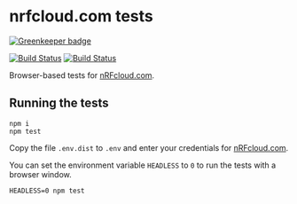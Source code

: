 # nrfcloud.com tests

[![Greenkeeper badge](https://badges.greenkeeper.io/nRFCloud/nrfcloud.com-tests.svg)](https://greenkeeper.io/)

[![Build Status](https://travis-ci.org/nRFCloud/nrfcloud.com-tests.svg?branch=master)](https://travis-ci.org/nRFCloud/nrfcloud.com-tests)
[![Build Status](https://jenkins.nrfcloud.com/buildStatus/icon?job=nrfcloud.com-tests)](https://jenkins.nrfcloud.com/job/nrfcloud.com-tests/)

Browser-based tests for [nRFcloud.com](https://nRFcloud.com/).

## Running the tests

    npm i
    npm test

Copy the file `.env.dist` to `.env` and enter your credentials for [nRFcloud.com](https://nRFcloud.com/). 

You can set the environment variable `HEADLESS` to `0` to run the tests
with a browser window. 

    HEADLESS=0 npm test
